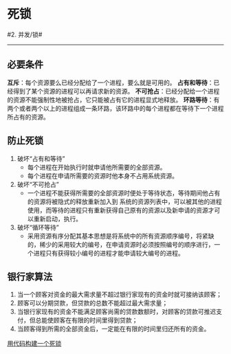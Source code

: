# 死锁
#2. 并发/锁#
- - - -
## 必要条件
**互斥**：每个资源要么已经分配给了一个进程，要么就是可用的。
**占有和等待**：已经得到了某个资源的进程可以再请求新的资源。 
**不可抢占**：已经分配给一个进程的资源不能强制性地被抢占，它只能被占有它的进程显式地释放。 
**环路等待**：有两个或者两个以上的进程组成一条环路，该环路中的每个进程都在等待下一个进程所占有的资源。

## 防止死锁
1. 破坏“占有和等待”
	* 每个进程在开始执行时就申请他所需要的全部资源。
	* 每个进程在申请所需要的资源时他本身不占用系统资源。
2. 破坏“不可抢占”
	* 一个进程不能获得所需要的全部资源时便处于等待状态，等待期间他占有的资源将被隐式的释放重新加入到 系统的资源列表中，可以被其他的进程使用，而等待的进程只有重新获得自己原有的资源以及新申请的资源才可以重新启动，执行。
3. 破坏“循环等待”
	* 采用资源有序分配其基本思想是将系统中的所有资源顺序编号，将紧缺的，稀少的采用较大的编号，在申请资源时必须按照编号的顺序进行，一个进程只有获得较小编号的进程才能申请较大编号的进程。

## 银行家算法
1. 当一个顾客对资金的最大需求量不超过银行家现有的资金时就可接纳该顾客；
2. 顾客可以分期贷款，但贷款的总数不能超过最大需求量；
3. 当银行家现有的资金不能满足顾客尚需的贷款数额时，对顾客的贷款可推迟支付，但总能使顾客在有限的时间里得到贷款；
4. 当顾客得到所需的全部资金后，一定能在有限的时间里归还所有的资金。

[用代码构建一个死锁](bear://x-callback-url/open-note?new_window=yes&id=343D1D9E-071C-438F-A4EB-E8EE30D619DF-2040-00003F948C325DD6)